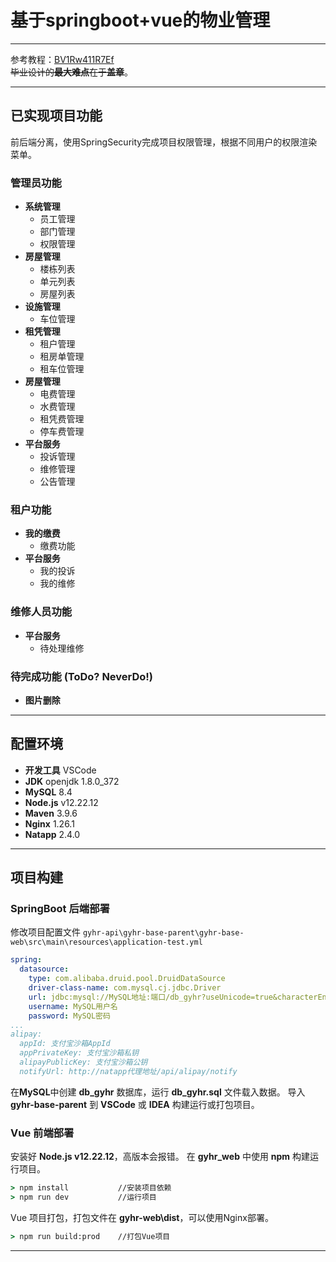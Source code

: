 # 基于springboot+vue的物业管理
***
参考教程：<a href="https://www.bilibili.com/video/BV1Rw411R7Ef">BV1Rw411R7Ef</a><br>
~~毕业设计的**最大难点**在于**盖章**~~。
***
## 已实现项目功能
前后端分离，使用SpringSecurity完成项目权限管理，根据不同用户的权限渲染菜单。
### 管理员功能
+ **系统管理**
  - 员工管理
  - 部门管理
  - 权限管理
+ **房屋管理**
  - 楼栋列表
  - 单元列表
  - 房屋列表
+ **设施管理**
  - 车位管理
+ **租凭管理**
  - 租户管理
  - 租房单管理
  - 租车位管理
+ **房屋管理**
  - 电费管理
  - 水费管理
  - 租凭费管理
  - 停车费管理
+ **平台服务**
  - 投诉管理
  - 维修管理
  - 公告管理
### 租户功能
+ **我的缴费**
  - 缴费功能
+ **平台服务**
  - 我的投诉
  - 我的维修
### 维修人员功能
+ **平台服务**
  - 待处理维修
### 待完成功能 (ToDo? NeverDo!)
+ **图片删除**
***
## 配置环境
+ **开发工具** VSCode
+ **JDK**       openjdk 1.8.0_372
+ **MySQL**     8.4
+ **Node.js**   v12.22.12
+ **Maven**     3.9.6
+ **Nginx**     1.26.1    
+ **Natapp**    2.4.0
***
## 项目构建
### SpringBoot 后端部署
修改项目配置文件 `gyhr-api\gyhr-base-parent\gyhr-base-web\src\main\resources\application-test.yml`
```yml
spring:
  datasource:
    type: com.alibaba.druid.pool.DruidDataSource
    driver-class-name: com.mysql.cj.jdbc.Driver
    url: jdbc:mysql://MySQL地址:端口/db_gyhr?useUnicode=true&characterEncoding=utf8&zeroDateTimeBehavior=convertToNull&useSSL=true&serverTimezone=GMT%2B8
    username: MySQL用户名
    password: MySQL密码
...
alipay:
  appId: 支付宝沙箱AppId
  appPrivateKey: 支付宝沙箱私钥
  alipayPublicKey: 支付宝沙箱公钥
  notifyUrl: http://natapp代理地址/api/alipay/notify
```
在**MySQL**中创建 **db_gyhr** 数据库，运行 **db_gyhr.sql** 文件载入数据。
导入 **gyhr-base-parent** 到 **VSCode** 或 **IDEA** 构建运行或打包项目。
### Vue 前端部署
安装好 **Node.js v12.22.12**，高版本会报错。
在 **gyhr_web** 中使用 **npm** 构建运行项目。
```cmd
> npm install           //安装项目依赖
> npm run dev           //运行项目
```
Vue 项目打包，打包文件在 **gyhr-web\dist**，可以使用Nginx部署。
```cmd
> npm run build:prod    //打包Vue项目
```
***
